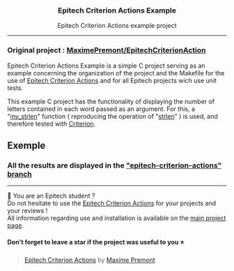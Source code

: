 <h3 align="center">Epitech Criterion Actions Example</h3>
<p align="center">Epitech Criterion Actions example project</p>

---

### Original project : [MaximePremont/EpitechCriterionAction](https://github.com/MaximePremont/EpitechCriterionActions)

Epitech Criterion Actions Example is a simple C project serving as an example concerning the organization of the project and the Makefile for the use of [Epitech Criterion Actions](https://github.com/MaximePremont/EpitechCriterionActions) and for all Epitech projects wich use unit tests.

This example C project has the functionality of displaying the number of letters contained in each word passed as an argument. For this, a "[my_strlen](https://github.com/MaximePremont/EpitechCriterionActions_Example/blob/master/sources/my_strlen.c)" function ( reproducing the operation of "[strlen](https://man7.org/linux/man-pages/man3/strlen.3.html)" ) is used, and therefore tested with [Criterion](https://criterion.readthedocs.io/en/master/index.html).

## Exemple
### All the results are displayed in the ["epitech-criterion-actions" branch](https://github.com/MaximePremont/EpitechCriterionActions_Example/tree/epitech-criterion-actions)

---

:bust_in_silhouette: You are an Epitech student ?  
Do not hesitate to use the [Epitech Criterion Actions](https://github.com/MaximePremont/EpitechCriterionActions) for your projects and your reviews !  
All information regarding use and installation is available on the [main project page](https://github.com/MaximePremont/EpitechCriterionActions).

#### Don't forget to leave a star if the project was useful to you :star:


> [Epitech Criterion Actions](https://github.com/MaximePremont/EpitechCriterionActions) by [Maxime Premont](http://github.com/MaximePremont)
